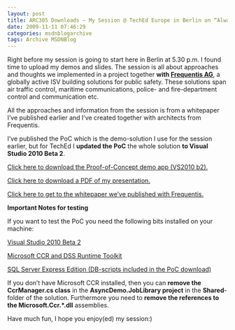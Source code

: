 ```yaml
---
layout: post
title: ARC305 Downloads – My Session @ TechEd Europe in Berlin on “Always Responsive Apps & Services”
date: 2009-11-11 07:46:29
categories: msdnblogarchive
tags: Archive MSDNBlog
---
```


Right before my session is going to start here in Berlin at 5.30 p.m. I found time to upload my demos and slides. The session is all about approaches and thoughts we implemented in a project together **with [Frequentis AG](http://www.frequentis.com)**, a globally active ISV building solutions for public safety. These solutions span air traffic control, maritime communications, police- and fire-department control and communication etc.

 All the approaches and information from the session is from a whitepaper I’ve published earlier and I’ve created together with architects from Frequentis.

 I’ve published the PoC which is the demo-solution I use for the session earlier, but for TechEd I **updated the PoC** the whole solution **to Visual Studio 2010 Beta 2**.

 [Click here to download the Proof-of-Concept demo app (VS2010 b2).](https://github.com/mszcool/oldmsdnblogarchive/blob/master/media/2009-11-AsyncTaskScenario-b2.zip)

 [Click here to download a PDF of my presentation.](http://www.mszcool.at/blog/2009/20091111_ARC305_TechEd_Europe.pdf)

 [Click here to get to the whitepaper we’ve published with Frequentis.](https://github.com/mszcool/oldmsdnblogarchive/blob/master/media/2009-04-alwaysresponsiveapps.pdf)

 **Important Notes for testing**

 If you want to test the PoC you need the following bits installed on your machine:

 [Visual Studio 2010 Beta 2](http://www.microsoft.com/downloads/details.aspx?displaylang=en&FamilyID=dc333ac8-596d-41e3-ba6c-84264e761b81)

 [Microsoft CCR and DSS Runtime Toolkit](http://www.microsoft.com/ccrdss/)

 [SQL Server Express Edition (DB-scripts included in the PoC download)](http://www.microsoft.com/downloads/details.aspx?displaylang=en&FamilyID=01af61e6-2f63-4291-bcad-fd500f6027ff)

 If you don’t have Microsoft CCR installed, then you can **remove the CcrManager.cs class** in the **AsyncDemo.JobLibrary project** in the **Shared**-folder of the solution. Furthermore you need to **remove the references to the Microsoft.Ccr.*.dll** assemblies.

 Have much fun, I hope you enjoy(ed) my session:)


